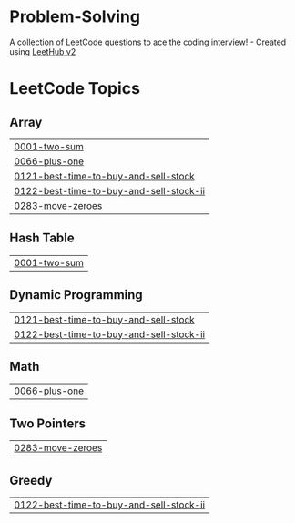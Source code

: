 # Problem-Solving
A collection of LeetCode questions to ace the coding interview! - Created using [LeetHub v2](https://github.com/arunbhardwaj/LeetHub-2.0)

<!---LeetCode Topics Start-->
# LeetCode Topics
## Array
|  |
| ------- |
| [0001-two-sum](https://github.com/shubham05116/Problem-Solving/tree/master/0001-two-sum) |
| [0066-plus-one](https://github.com/shubham05116/Problem-Solving/tree/master/0066-plus-one) |
| [0121-best-time-to-buy-and-sell-stock](https://github.com/shubham05116/Problem-Solving/tree/master/0121-best-time-to-buy-and-sell-stock) |
| [0122-best-time-to-buy-and-sell-stock-ii](https://github.com/shubham05116/Problem-Solving/tree/master/0122-best-time-to-buy-and-sell-stock-ii) |
| [0283-move-zeroes](https://github.com/shubham05116/Problem-Solving/tree/master/0283-move-zeroes) |
## Hash Table
|  |
| ------- |
| [0001-two-sum](https://github.com/shubham05116/Problem-Solving/tree/master/0001-two-sum) |
## Dynamic Programming
|  |
| ------- |
| [0121-best-time-to-buy-and-sell-stock](https://github.com/shubham05116/Problem-Solving/tree/master/0121-best-time-to-buy-and-sell-stock) |
| [0122-best-time-to-buy-and-sell-stock-ii](https://github.com/shubham05116/Problem-Solving/tree/master/0122-best-time-to-buy-and-sell-stock-ii) |
## Math
|  |
| ------- |
| [0066-plus-one](https://github.com/shubham05116/Problem-Solving/tree/master/0066-plus-one) |
## Two Pointers
|  |
| ------- |
| [0283-move-zeroes](https://github.com/shubham05116/Problem-Solving/tree/master/0283-move-zeroes) |
## Greedy
|  |
| ------- |
| [0122-best-time-to-buy-and-sell-stock-ii](https://github.com/shubham05116/Problem-Solving/tree/master/0122-best-time-to-buy-and-sell-stock-ii) |
<!---LeetCode Topics End-->